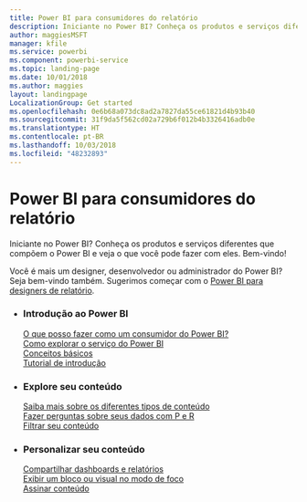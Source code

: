 ```yaml
---
title: Power BI para consumidores do relatório
description: Iniciante no Power BI? Conheça os produtos e serviços diferentes que compõem o Power BI e veja o que você pode fazer com eles.
author: maggiesMSFT
manager: kfile
ms.service: powerbi
ms.component: powerbi-service
ms.topic: landing-page
ms.date: 10/01/2018
ms.author: maggies
layout: landingpage
LocalizationGroup: Get started
ms.openlocfilehash: 0e6b68a073dc8ad2a7827da55ce61821d4b93b40
ms.sourcegitcommit: 31f9da5f562cd02a729b6f012b4b3326416adb0e
ms.translationtype: HT
ms.contentlocale: pt-BR
ms.lasthandoff: 10/03/2018
ms.locfileid: "48232893"
---
```

# <a name="power-bi-for-report-consumers"></a>Power BI para consumidores do relatório

Iniciante no Power BI? Conheça os produtos e serviços diferentes que compõem o Power BI e veja o que você pode fazer com eles. Bem-vindo!

Você é mais um designer, desenvolvedor ou administrador do Power BI? Seja bem-vindo também. Sugerimos começar com o [Power BI para designers de relatório](../power-bi-creator-landing.md).

<ul class="panelContent cardsF"> 
              <li> 
                             <div class="cardSize"> 
                                           <div class="cardPadding"> 
                                                          <div class="card"> 
                                                                        <div class="cardText"> 
                                                                                      <h3>Introdução ao Power BI</h3> 
                                                                                      <p></p>
                                                                                            <a href="end-user-consumer.md">O que posso fazer como um consumidor do Power BI?</a><br/> 
                                                                                            <a href="end-user-experience.md">Como explorar o serviço do Power BI</a><br/> 
                                                                                            <a href="end-user-basic-concepts.md">Conceitos básicos</a><br/>
                                                                                            <a href="../service-get-started.md">Tutorial de introdução</a><br/>
                                                                        </div> 
                                                          </div> 
                                           </div> 
                             </div> 
              </li>
              <li> 
                             <div class="cardSize"> 
                                           <div class="cardPadding"> 
                                                          <div class="card"> 
                                                                        <div class="cardText"> 
                                                                                      <h3>Explore seu conteúdo</h3> 
                                                                                      <p></p>
                                                                                            <a href="end-user-related.md">Saiba mais sobre os diferentes tipos de conteúdo</a><br/> 
                                                                                            <a href="end-user-q-and-a.md">Fazer perguntas sobre seus dados com P e R</a><br/> 
                                                                                            <a href="end-user-report-filter.md">Filtrar seu conteúdo</a> 
                                                                        </div> 
                                                          </div> 
                                           </div> 
                             </div> 
              </li>
              <li> 
                             <div class="cardSize"> 
                                           <div class="cardPadding"> 
                                                          <div class="card"> 
                                                                        <div class="cardText"> 
                                                                                      <h3>Personalizar seu conteúdo</h3> 
                                                                                      <p></p>
                                                                                            <a href="end-user-shared-with-me.md">Compartilhar dashboards e relatórios</a><br/> 
                                                                                            <a href="end-user-focus.md">Exibir um bloco ou visual no modo de foco</a><br/> 
                                                                                            <a href="end-user-subscribe.md">Assinar conteúdo</a>
                                                                        </div> 
                                                          </div> 
                                           </div> 
                             </div> 
              </li>
</ul>


